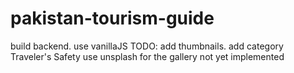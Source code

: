 # pakistan-tourism-guide
build backend.
use vanillaJS
TODO:
add thumbnails.
add category Traveler's Safety
use unsplash for the gallery
not yet implemented
